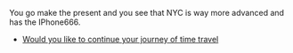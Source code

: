 You go make the present and you see that NYC is way more advanced and has the IPhone666.

* [Would you like to continue your journey of time travel]()